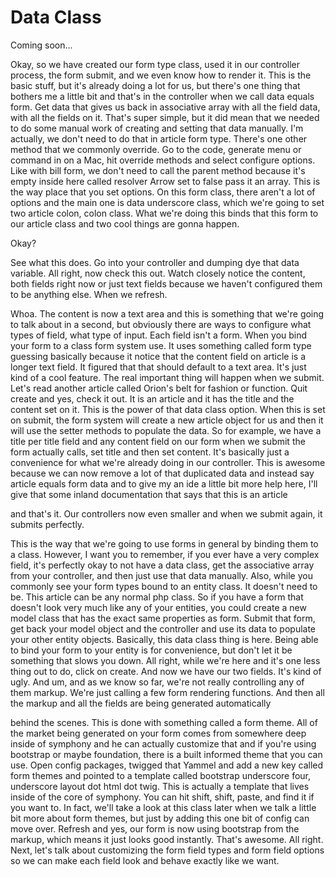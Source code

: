 # Data Class

Coming soon...

Okay, so we have created our form type class, used it in our controller process, the form submit, and we even know how to render it. This is the basic stuff, but it's already doing a lot for us, but there's one thing that bothers me a little bit and that's in the controller when we call data equals form. Get data that gives us back in associative array with all the field data, with all the fields on it. That's super simple, but it did mean that we needed to do some manual work of creating and setting that data manually. I'm actually, we don't need to do that in article form type. There's one other method that we commonly override. Go to the code, generate menu or command in on a Mac, hit override methods and select configure options. Like with bill form, we don't need to call the parent method because it's empty inside here called resolver Arrow set to false pass it an array. This is the way place that you set options. On this form class, there aren't a lot of options and the main one is data underscore class, which we're going to set two article colon, colon class. What we're doing this binds that this form to our article class and two cool things are gonna happen. 

Okay? 

See what this does. Go into your controller and dumping dye that data variable. All right, now check this out. Watch closely notice the content, both fields right now or just text fields because we haven't configured them to be anything else. When we refresh. 

Whoa. The content is now a text area and this is something that we're going to talk about in a second, but obviously there are ways to configure what types of field, what type of input. Each field isn't a form. When you bind your form to a class form system use. It uses something called form type guessing basically because it notice that the content field on article is a longer text field. It figured that that should default to a text area. It's just kind of a cool feature. The real important thing will happen when we submit. Let's read another article called Orion's belt for fashion or function. Quit create and yes, check it out. It is an article and it has the title and the content set on it. This is the power of that data class option. When this is set on submit, the form system will create a new article object for us and then it will use the setter methods to populate the data. So for example, we have a title per title field and any content field on our form when we submit the form actually calls, set title and then set content. It's basically just a convenience for what we're already doing in our controller. This is awesome because we can now remove a lot of that duplicated data and instead say article equals form data and to give my an ide a little bit more help here, I'll give that some inland documentation that says that this is an article 

and that's it. Our controllers now even smaller and when we submit again, it submits perfectly. 

This is the way that we're going to use forms in general by binding them to a class. However, I want you to remember, if you ever have a very complex field, it's perfectly okay to not have a data class, get the associative array from your controller, and then just use that data manually. Also, while you commonly see your form types bound to an entity class. It doesn't need to be. This article can be any normal php class. So if you have a form that doesn't look very much like any of your entities, you could create a new model class that has the exact same properties as form. Submit that form, get back your model object and the controller and use its data to populate your other entity objects. Basically, this data class thing is here. Being able to bind your form to your entity is for convenience, but don't let it be something that slows you down. All right, while we're here and it's one less thing out to do, click on create. And now we have our two fields. It's kind of ugly. And um, and as we know so far, we're not really controlling any of them markup. We're just calling a few form rendering functions. And then all the markup and all the fields are being generated automatically 

behind the scenes. This is done with something called a form theme. All of the market being generated on your form comes from somewhere deep inside of symphony and he can actually customize that and if you're using bootstrap or maybe foundation, there is a built informed theme that you can use. Open config packages, twigged that Yammel and add a new key called form themes and pointed to a template called bootstrap underscore four, underscore layout dot html dot twig. This is actually a template that lives inside of the core of symphony. You can hit shift, shift, paste, and find it if you want to. In fact, we'll take a look at this class later when we talk a little bit more about form themes, but just by adding this one bit of config can move over. Refresh and yes, our form is now using bootstrap from the markup, which means it just looks good instantly. That's awesome. All right. Next, let's talk about customizing the form field types and form field options so we can make each field look and behave exactly like we want.
